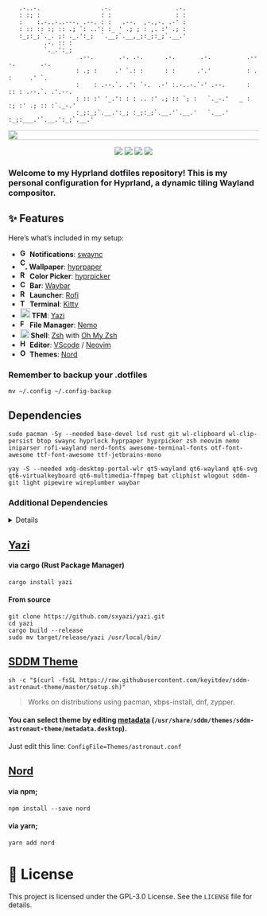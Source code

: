 ```
   .-..-.                 .-.                  .-.
   : :; :                 : :                  : :
   :    :.-..-..---. .--. : :   .--.  ,-.,-. .-' :
   : :: :: :; :: .; `: ..': :_ ' .; ; : ,. :' .; :
   :_;:_;`._. ;: ._.':_;  `.__;`.__,_;:_;:_;`.__.'
          .-. :: :
          `._.':_;
                    .--.       .-. .-.      .-.       .-.          .---.       .-.      
                   : .; :     .' `.: :      : :      .'.'          : .  :     .' `.     
                   :    : .--.`. .': `-.  .-' :.-..-.`-' .--.      : :: : .--.`. .'.--. 
                   : :: :' '_.': : : .. :' .; :: `; :   `._-.'   _ : :; :' .; :: :`._-.'
                   :_;:_;`.__.':_; :_;:_;`.__.'`.__.'   `.__.'  :_;:___.'`.__.':_;`.__.'
```
<img src="https://raw.githubusercontent.com/catppuccin/catppuccin/main/assets/palette/macchiato.png" width="1600" height="20" />

<div align="center"> 

![](https://img.shields.io/github/last-commit/Aethdv/hyprdots?&style=for-the-badge&color=F5C2E7&logoColor=D9E0EE&labelColor=292324)
![](https://img.shields.io/github/stars/Aethdv/hyprdots?style=for-the-badge&logo=andela&color=FFBFA5&logoColor=D9E0EE&labelColor=292324)
![](https://img.shields.io/github/repo-size/Aethdv/hyprdots?color=C3E5D0&label=SIZE&logo=googledrive&style=for-the-badge&logoColor=D9E0EE&labelColor=292324)
![](https://img.shields.io/badge/issues-skill-green?style=for-the-badge&color=B4CEEA&logoColor=D9E0EE&labelColor=292324) 
  </div>

### Welcome to my Hyprland dotfiles repository! This is my personal configuration for Hyprland, a dynamic tiling Wayland compositor.

## ✨ **Features**

Here’s what’s included in my setup:

- **<img src="https://cdn3.emoji.gg/emojis/4412-ganyuping-reeeee.gif" alt="GanyuRee" width="16" height="16" /> Notifications**: [swaync](https://github.com/ErikReider/SwayNotificationCenter)
- **<img src="https://cdn3.emoji.gg/emojis/8353_Coffee_Dance.gif" alt="Coffee" width="15" height="22" /> Wallpaper**: [hyprpaper](https://github.com/hyprwm/hyprpaper)
- **<img src="https://cdn3.emoji.gg/emojis/7171-minecraft-sheep-spinning.gif" alt="Rainbow Sheep" width="16" height="16" /> Color Picker**: [hyprpicker](https://github.com/hyprwm/hyprpicker)
- **<img src="https://cdn3.emoji.gg/emojis/28630-chocolate.gif" alt="Chocolate" width="16" height="16" /> Bar**: [Waybar](https://github.com/Alexays/Waybar)
- **<img src="https://cdn3.emoji.gg/emojis/69955-rocket-animated.gif" alt="Rocket" width="16" height="16" /> Launcher**: [Rofi](https://github.com/davatorium/rofi)
- **<img src="https://cdn3.emoji.gg/emojis/5337-terminal-raveninha.png" alt="Term" width="16" height="15" /> Terminal**: [Kitty](https://sw.kovidgoyal.net/kitty/)
- **<img src="https://cdn3.emoji.gg/emojis/6542_DuckDance.gif" alt="Duck" width="20" height="20" /> TFM**: [Yazi](https://github.com/sxyazi/yazi)
- **<img src="https://emojis.slackmojis.com/emojis/images/1620895689/38711/folder-peek.gif?1620895689" alt="FolderPeek" width="16" height="16" /> File Manager**: [Nemo]()
- **<img src="https://cdn3.emoji.gg/emojis/94947-blueseashell.png" alt="BlueShell" width="18" height="18" /> Shell**: [Zsh](https://www.zsh.org/) with [Oh My Zsh](https://ohmyz.sh/)
- **<img src="https://cdn3.emoji.gg/emojis/7255-hamburgerwink.gif" alt="Hamburgah" width="16" height="16" /> Editor**: [VScode](https://github.com/microsoft/vscode) / [Neovim](https://neovim.io/)
- **<img src="https://cdn3.emoji.gg/emojis/57636-onigiri.png" alt="Onigiri" width="16" height="16" /> Themes**: [Nord](https://github.com/nordtheme/nord)

### **Remember** to backup your .dotfiles
`mv ~/.config ~/.config-backup`

## Dependencies
```
sudo pacman -Sy --needed base-devel lsd rust git wl-clipboard wl-clip-persist btop swaync hyprlock hyprpaper hyprpicker zsh neovim nemo iniparser rofi-wayland nerd-fonts awesome-terminal-fonts otf-font-awesome ttf-font-awesome ttf-jetbrains-mono
```

```
yay -S --needed xdg-desktop-portal-wlr qt5-wayland qt6-wayland qt6-svg qt6-virtualkeyboard qt6-multimedia-ffmpeg bat cliphist wlogout sddm-git light pipewire wireplumber waybar
```

### Additional Dependencies
<details>
`sudo pacman -Sy --needed gtest boost fuse fastfetch zlib gcc clang cmake make meson python go lld llvm zip unzip tar unrar mpd mpd-mpris mpv mpv-mpris`
</details>

## [Yazi](https://github.com/sxyazi/yazi)
#### via cargo (Rust Package Manager)
`cargo install yazi`
#### From source
```
git clone https://github.com/sxyazi/yazi.git
cd yazi
cargo build --release
sudo mv target/release/yazi /usr/local/bin/
```


## [SDDM Theme](https://github.com/Keyitdev/sddm-astronaut-theme)
`sh -c "$(curl -fsSL https://raw.githubusercontent.com/keyitdev/sddm-astronaut-theme/master/setup.sh)"`

> Works on distributions using pacman, xbps-install, dnf, zypper.

#### You can select theme by editing [metadata](https://github.com/Keyitdev/sddm-astronaut-theme/blob/master/metadata.desktop) (`/usr/share/sddm/themes/sddm-astronaut-theme/metadata.desktop`).

Just edit this line:
`ConfigFile=Themes/astronaut.conf`

## [Nord](https://github.com/nordtheme/nord)
#### via npm;
`npm install --save nord`
#### via yarn;
`yarn add nord`

# 📜 License
This project is licensed under the GPL-3.0 License. See the `LICENSE` file for details.
